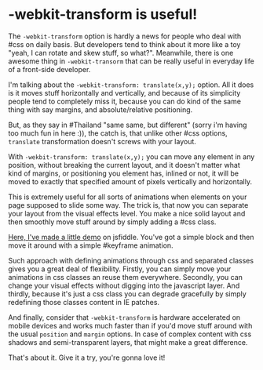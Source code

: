 # -webkit-transform is useful!

The `-webkit-transform` option is hardly a news for people who deal with #css on daily basis. But developers tend to think about it more like a toy "yeah, I can rotate and skew stuff, so what?". Meanwhile, there is one awesome thing in `-webkit-transorm` that can be really useful in everyday life of a front-side developer.

I'm talking about the `-webkit-transform: translate(x,y);` option. All it does is it moves stuff horizontally and vertically, and because of its simplicity people tend to completely miss it, because you can do kind of the same thing with say margins, and absolute/relative positioning.

But, as they say in #Thailand "same same, but different" (sorry i'm having too much fun in here :)), the catch is, that unlike other #css options, `translate` transformation doesn't screws with your layout.

With `-wekbit-transform: translate(x,y);` you can move any element in any position, without breaking the current layout, and it doesn't matter what kind of margins, or positioning you element has, inlined or not, it will be moved to exactly that specified amount of pixels vertically and horizontally.

This is extremely useful for all sorts of animations when elements on your page supposed to slide some way. The trick is, that now you can separate your layout from the visual effects level. You make a nice solid layout and then smoothly move stuff around by simply adding a #css class.

[Here, I've made a little demo](http://jsfiddle.net/j46yL) on jsfiddle. You've got a simple block and then move it around with a simple #keyframe animation.

Such approach with defining animations through css and separated classes gives you a great deal of flexibility. Firstly, you can simply move your animations in css classes an reuse them everywhere. Secondly, you can change your visual effects without digging into the javascript layer. And thirdly, because it's just a css class you can degrade gracefully by simply redefining those classes content in IE patches.

And finally, consider that `-webkit-transform` is hardware accelerated on mobile devices and works much faster than if you'd move stuff around with the usual `position` and `margin` options. In case of complex content with css shadows and semi-transparent layers, that might make a great difference.

That's about it. Give it a try, you're gonna love it!